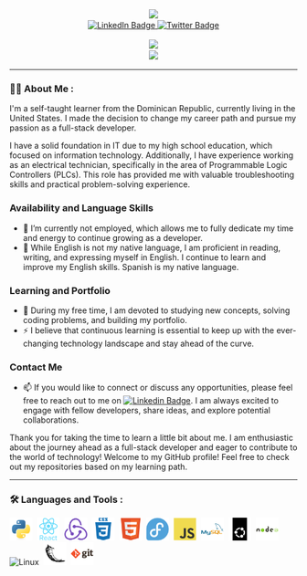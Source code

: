 <div id="header" align="center">
    <img src="https://media.giphy.com/media/M9gbBd9nbDrOTu1Mqx/giphy.gif" width="100" />
</div>
<!-- Social media links. -->
<div id="badges" align="center">
    <a href="https://www.linkedin.com/in/nelsonmenza/" target="_blank">
        <img src="https://img.shields.io/badge/LinkedIn-blue?style=for-the-badge&logo=linkedin&logoColor=white"
            alt="LinkedIn Badge" />
    </a>
    <a href="https://twitter.com/nelsonmenza30" target="_blank">
        <img src="https://img.shields.io/badge/Twitter-blue?style=for-the-badge&logo=twitter&logoColor=white"
            alt="Twitter Badge" />
    </a>
</div>
<!-- Viewer code-->
<div id="badges" align="center">
<img src="https://komarev.com/ghpvc/?username=nelsonmenza&style=plastic-square&color=brightgreen" alt="" />
</div>
<!-- Welcome gif -->
<div id="header" align="center">
    <img src="https://media.giphy.com/media/Qo2dupDib32rkTY4hX/giphy.gif" width="500" />
</div>

<div id="header" align="center">
    <img src="https://media.giphy.com/media/v1.Y2lkPTc5MGI3NjExMXIwcHI3eG83dWR5Z2Rnam8yZ2tzcTNuMHhrYWQ1ZTIzd3ZiMnY2YyZlcD12MV9pbnRlcm5hbF9naWZfYnlfaWQmY3Q9Zw/dWesBcTLavkZuG35MI/giphy.gif" width="600" />
</div>

---

### :man_technologist: About Me :

I'm a self-taught learner from the Dominican Republic, currently living in the United States. I made the decision to change my career path and pursue my passion as a full-stack developer.

I have a solid foundation in IT due to my high school education, which focused on information technology. Additionally, I have experience working as an electrical technician, specifically in the area of Programmable Logic Controllers (PLCs). This role has provided me with valuable troubleshooting skills and practical problem-solving experience.

### Availability and Language Skills

- :telescope: I’m currently not employed, which allows me to fully dedicate my time and energy to continue growing as a developer.
- :speech_balloon: While English is not my native language, I am proficient in reading, writing, and expressing myself in English. I continue to learn and improve my English skills. Spanish is my native language.

### Learning and Portfolio

- :seedling: During my free time, I am devoted to studying new concepts, solving coding problems, and building my portfolio.
- :zap: I believe that continuous learning is essential to keep up with the ever-changing technology landscape and stay ahead of the curve.

### Contact Me

- :mailbox: If you would like to connect or discuss any opportunities, please feel free to reach out to me on [![Linkedin Badge](https://img.shields.io/badge/-Nelson-blue?style=flat&logo=Linkedin&logoColor=white)](https://www.linkedin.com/in/nelsonmenza/). I am always excited to engage with fellow developers, share ideas, and explore potential collaborations.

Thank you for taking the time to learn a little bit about me. I am enthusiastic about the journey ahead as a full-stack developer and eager to contribute to the world of technology! Welcome to my GitHub profile! Feel free to check out my repositories based on my learning path.

---

### :hammer_and_wrench: Languages and Tools :

<div>
  <img src="https://github.com/devicons/devicon/blob/master/icons/python/python-original.svg" title="Python" alt="Python" width="40" height="40"/>&nbsp;
  <img src="https://github.com/devicons/devicon/blob/master/icons/react/react-original-wordmark.svg" title="React" alt="React" width="40" height="40"/>&nbsp;
  <img src="https://github.com/devicons/devicon/blob/master/icons/redux/redux-original.svg" title="Redux" alt="Redux " width="40" height="40"/>&nbsp;
  <img src="https://github.com/devicons/devicon/blob/master/icons/css3/css3-plain-wordmark.svg"  title="CSS3" alt="CSS" width="40" height="40"/>&nbsp;
  <img src="https://github.com/devicons/devicon/blob/master/icons/html5/html5-original.svg" title="HTML5" alt="HTML" width="40" height="40"/>&nbsp;
  <img src="https://github.com/devicons/devicon/blob/master/icons/fedora/fedora-plain.svg" title="Fedora" alt="Fedora" width="40" height="40"/>&nbsp;
  <img src="https://github.com/devicons/devicon/blob/master/icons/javascript/javascript-original.svg" title="JavaScript" alt="JavaScript" width="40" height="40"/>&nbsp;
  <img src="https://github.com/devicons/devicon/blob/master/icons/mysql/mysql-original-wordmark.svg" title="MySQL"  alt="MySQL" width="40" height="40"/>&nbsp;
  <img src="https://github.com/devicons/devicon/blob/master/icons/ubuntu/ubuntu-plain.svg" title="Ubuntu"  alt="Ubuntu" width="40" height="40"/>&nbsp;
  <img src="https://github.com/devicons/devicon/blob/master/icons/nodejs/nodejs-original-wordmark.svg" title="NodeJS" alt="NodeJS" width="40" height="40"/>&nbsp;
  <img src="hhttps://github.com/devicons/devicon/blob/master/icons/linux/linux-original.svg" title="Linux" alt="Linux" width="40" height="40"/>&nbsp;
  <img src="https://github.com/devicons/devicon/blob/master/icons/flask/flask-original.svg" title="Flask" alt="Flask" width="40" height="40"/>&nbsp;
  <img src="https://github.com/devicons/devicon/blob/master/icons/git/git-original-wordmark.svg" title="Git" **alt="Git" width="40" height="40"/>
</div>

<!--
**nelsonmenza/nelsonmenza** is a ✨ _special_ ✨ repository because its `README.md` (this file) appears on your GitHub profile.

Here are some ideas to get you started:

- 🔭 I’m currently working on ...
- 🌱 I’m currently learning ...
- 👯 I’m looking to collaborate on ...
- 🤔 I’m looking for help with ...
- 💬 Ask me about ...
- 📫 How to reach me: ...
- 😄 Pronouns: ...
- ⚡ Fun fact: ...
-->
